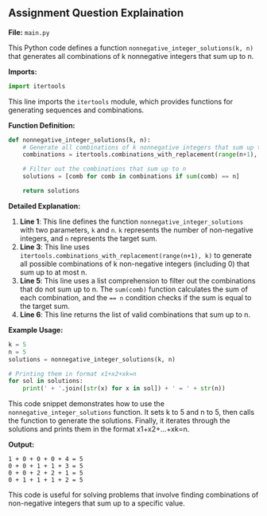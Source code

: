 ## Assignment Question Explaination
**File:** `main.py`

This Python code defines a function `nonnegative_integer_solutions(k, n)` that generates all combinations of k nonnegative integers that sum up to n.

**Imports:**

```python
import itertools
```

This line imports the `itertools` module, which provides functions for generating sequences and combinations.

**Function Definition:**

```python
def nonnegative_integer_solutions(k, n):
    # Generate all combinations of k nonnegative integers that sum up to n
    combinations = itertools.combinations_with_replacement(range(n+1), k)

    # Filter out the combinations that sum up to n
    solutions = [comb for comb in combinations if sum(comb) == n]

    return solutions
```

**Detailed Explanation:**

1. **Line 1**: This line defines the function `nonnegative_integer_solutions` with two parameters, `k` and `n`. `k` represents the number of non-negative integers, and `n` represents the target sum.
2. **Line 3**: This line uses `itertools.combinations_with_replacement(range(n+1), k)` to generate all possible combinations of k non-negative integers (including 0) that sum up to at most n.
3. **Line 5**: This line uses a list comprehension to filter out the combinations that do not sum up to n. The `sum(comb)` function calculates the sum of each combination, and the `== n` condition checks if the sum is equal to the target sum.
4. **Line 6**: This line returns the list of valid combinations that sum up to n.

**Example Usage:**

```python
k = 5
n = 5
solutions = nonnegative_integer_solutions(k, n)

# Printing them in format x1+x2+xk=n
for sol in solutions:
    print(' + '.join([str(x) for x in sol]) + ' = ' + str(n))
```

This code snippet demonstrates how to use the `nonnegative_integer_solutions` function. It sets k to 5 and n to 5, then calls the function to generate the solutions. Finally, it iterates through the solutions and prints them in the format x1+x2+...+xk=n.

**Output:**

```
1 + 0 + 0 + 0 + 4 = 5
0 + 0 + 1 + 1 + 3 = 5
0 + 0 + 2 + 2 + 1 = 5
0 + 1 + 1 + 1 + 2 = 5
```

This code is useful for solving problems that involve finding combinations of non-negative integers that sum up to a specific value.
